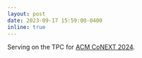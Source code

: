 ```yaml
---
layout: post
date: 2023-09-17 15:59:00-0400
inline: true
---
```


Serving on the TPC for [ACM CoNEXT 2024](https://conferences.sigcomm.org/co-next/2024/#!/home).
